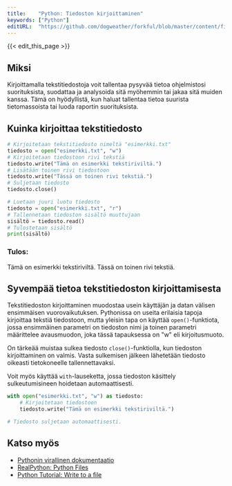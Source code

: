 ```yaml
---
title:    "Python: Tiedoston kirjoittaminen"
keywords: ["Python"]
editURL:  "https://github.com/dogweather/forkful/blob/master/content/fi/python/writing-a-text-file.md"
---
```


{{< edit_this_page >}}

## Miksi

Kirjoittamalla tekstitiedostoja voit tallentaa pysyvää tietoa ohjelmistosi suorituksista, suodattaa ja analysoida sitä myöhemmin tai jakaa sitä muiden kanssa. Tämä on hyödyllistä, kun haluat tallentaa tietoa suurista tietomassoista tai luoda raportin suorituksista.

## Kuinka kirjoittaa tekstitiedosto

```python
# Kirjoitetaan tekstitiedosto nimeltä "esimerkki.txt"
tiedosto = open("esimerkki.txt", "w")
# Kirjoitetaan tiedostoon rivi tekstiä
tiedosto.write("Tämä on esimerkki tekstiriviltä.")
# Lisätään toinen rivi tiedostoon
tiedosto.write("Tässä on toinen rivi tekstiä.")
# Suljetaan tiedosto
tiedosto.close()
```

```python
# Luetaan juuri luotu tiedosto
tiedosto = open("esimerkki.txt", "r")
# Tallennetaan tiedoston sisältö muuttujaan
sisältö = tiedosto.read()
# Tulostetaan sisältö
print(sisältö)
```

### Tulos:

Tämä on esimerkki tekstiriviltä.
Tässä on toinen rivi tekstiä.

## Syvempää tietoa tekstitiedoston kirjoittamisesta

Tekstitiedoston kirjoittaminen muodostaa usein käyttäjän ja datan välisen ensimmäisen vuorovaikutuksen. Pythonissa on useita erilaisia tapoja kirjoittaa tekstiä tiedostoon, mutta yleisin tapa on käyttää `open()`-funktiota, jossa ensimmäinen parametri on tiedoston nimi ja toinen parametri määrittelee avausmuodon, joka tässä tapauksessa on "w" eli kirjoitusmuoto.

On tärkeää muistaa sulkea tiedosto `close()`-funktiolla, kun tiedoston kirjoittaminen on valmis. Vasta sulkemisen jälkeen lähetetään tiedosto oikeasti tietokoneelle tallennettavaksi.

Voit myös käyttää `with`-lauseketta, jossa tiedoston käsittely sulkeutumisineen hoidetaan automaattisesti.

```python
with open("esimerkki.txt", "w") as tiedosto:
    # Kirjoitetaan tiedostoon
    tiedosto.write("Tämä on esimerkki tekstiriviltä.")

# Tiedosto suljetaan automaattisesti.
```

## Katso myös

- [Pythonin virallinen dokumentaatio](https://docs.python.org/fi/3/library/functions.html?highlight=open#open)
- [RealPython: Python Files](https://realpython.com/read-write-files-python/#writing-files)
- [Python Tutorial: Write to a file](https://www.programiz.com/python-programming/file-operation#writing)